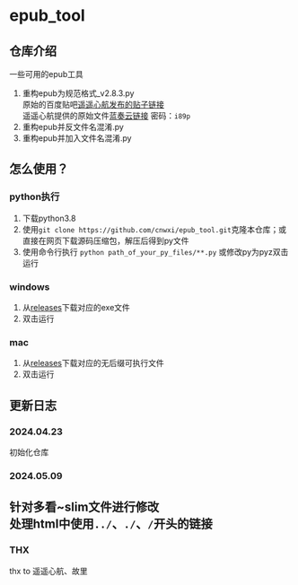 # epub_tool<br>
## 仓库介绍<br>
一些可用的epub工具<br>
1. 重构epub为规范格式_v2.8.3.py<br>
原始的百度贴吧[遥遥心航发布的贴子链接](https://jump2.bdimg.com/p/8090221625)<br>
遥遥心航提供的原始文件[蓝奏云链接](https://wwb.lanzoub.com/b01k016hg) 密码：`i89p`<br>
3. 重构epub并反文件名混淆.py<br>
4. 重构epub并加入文件名混淆.py<br>

## 怎么使用？<br>
### python执行<br>
1. 下载python3.8<br>
2. 使用`git clone https://github.com/cnwxi/epub_tool.git`克隆本仓库；或直接在网页下载源码压缩包，解压后得到py文件<br>
3. 使用命令行执行 `python path_of_your_py_files/**.py` 或修改py为pyz双击运行<br>
### windows<br>
1. 从[releases](https://github.com/cnwxi/epub_tool/releases)下载对应的exe文件<br>
2. 双击运行<br>
### mac<br>
1. 从[releases](https://github.com/cnwxi/epub_tool/releases)下载对应的无后缀可执行文件<br>
2. 双击运行<br>
## 更新日志<br>
### 2024.04.23<br>
初始化仓库<br>
### 2024.05.09<br>
针对多看~slim文件进行修改<br>
处理html中使用`../`、`./`、`/`开头的链接
---

### THX<br>
thx to 遥遥心航、故里<br>
